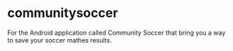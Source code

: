 communitysoccer
===============

For the Android application called Community Soccer that bring you a way to save your soccer mathes results.
